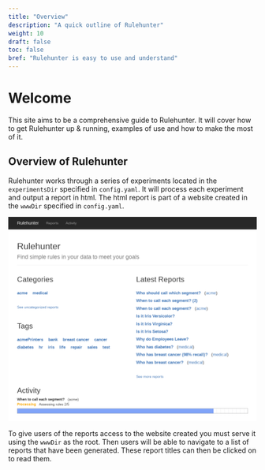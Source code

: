 ```yaml
---
title: "Overview"
description: "A quick outline of Rulehunter"
weight: 10
draft: false
toc: false
bref: "Rulehunter is easy to use and understand"
---
```


Welcome
=======

This site aims to be a comprehensive guide to Rulehunter.  It will cover how to get Rulehunter up & running, examples of use and how to make the most of it.

Overview of Rulehunter
----------------------
Rulehunter works through a series of experiments located in the `experimentsDir` specified in `config.yaml`.  It will process each experiment and output a report in html.  The html report is part of a website created in the `wwwDir` specified in `config.yaml`.

<img src="/img/front.png" class="outline" alt="screenshot of front page">

To give users of the reports access to the website created you must serve it using the `wwwDir` as the root.  Then users will be able to navigate to a list of reports that have been generated.  These report titles can then be clicked on to read them.
